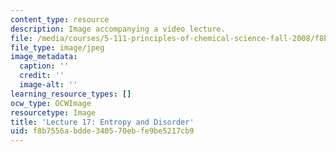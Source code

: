 ```yaml
---
content_type: resource
description: Image accompanying a video lecture.
file: /media/courses/5-111-principles-of-chemical-science-fall-2008/f8b7556abdde340570ebfe9be5217cb9_17.jpg
file_type: image/jpeg
image_metadata:
  caption: ''
  credit: ''
  image-alt: ''
learning_resource_types: []
ocw_type: OCWImage
resourcetype: Image
title: 'Lecture 17: Entropy and Disorder'
uid: f8b7556a-bdde-3405-70eb-fe9be5217cb9
---
```

